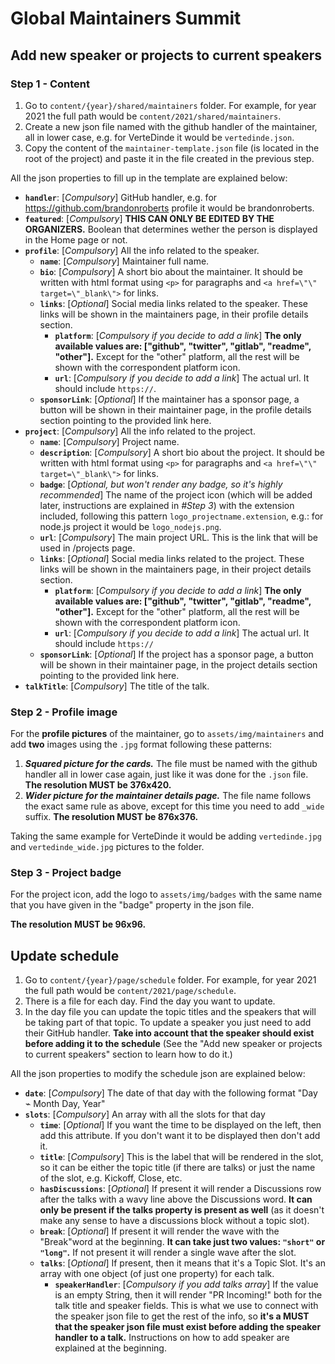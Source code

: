 # Global Maintainers Summit

## Add new speaker or projects to current speakers

### Step 1 - Content

1. Go to `content/{year}/shared/maintainers` folder. For example, for year 2021 the full path would be `content/2021/shared/maintainers`.
2. Create a new json file named with the github handler of the maintainer, all in lower case, e.g. for VerteDinde it would be `vertedinde.json`.
3. Copy the content of the `maintainer-template.json` file (is located in the root of the project) and paste it in the file created in the previous step.

All the json properties to fill up in the template are explained below:

- **`handler`**: [_Compulsory_] GitHub handler, e.g. for https://github.com/brandonroberts profile it would be brandonroberts.
- **`featured`**: [_Compulsory_] **THIS CAN ONLY BE EDITED BY THE ORGANIZERS.** Boolean that determines wether the person is displayed in the Home page or not.
- **`profile`**: [_Compulsory_] All the info related to the speaker.
  - **`name`**: [_Compulsory_] Maintainer full name.
  - **`bio`**: [_Compulsory_] A short bio about the maintainer. It should be written with html format using `<p>` for paragraphs and `<a href=\"\" target=\"_blank\">` for links.
  - **`links`**: [_Optional_] Social media links related to the speaker. These links will be shown in the maintainers page, in their profile details section.
    - **`platform`**: [_Compulsory if you decide to add a link_] **The only available values are: ["github", "twitter", "gitlab", "readme", "other"].** Except for the "other" platform, all the rest will be shown with the correspondent platform icon.
    - **`url`**: [_Compulsory if you decide to add a link_] The actual url. It should include `https://`.
  - **`sponsorLink`**: [_Optional_] If the maintainer has a sponsor page, a button will be shown in their maintainer page, in the profile details section pointing to the provided link here.
- **`project`**: [_Compulsory_] All the info related to the project.
  - **`name`**: [_Compulsory_] Project name.
  - **`description`**: [_Compulsory_] A short bio about the project. It should be written with html format using `<p>` for paragraphs and `<a href=\"\" target=\"_blank\">` for links.
  - **`badge`**: [_Optional, but won't render any badge, so it's highly recommended_] The name of the project icon (which will be added later, instructions are explained in _#Step 3_) with the extension included, following this pattern `logo_projectname.extension`, e.g.: for node.js project it would be `logo_nodejs.png`.
  - **`url`**: [_Compulsory_] The main project URL. This is the link that will be used in /projects page.
  - **`links`**: [_Optional_] Social media links related to the project. These links will be shown in the maintainers page, in their project details section.
    - **`platform`**: [_Compulsory if you decide to add a link_] **The only available values are: ["github", "twitter", "gitlab", "readme", "other"].** Except for the "other" platform, all the rest will be shown with the correspondent platform icon.
    - **`url`**: [_Compulsory if you decide to add a link_] The actual url. It should include `https://`
  - **`sponsorLink`**: [_Optional_] If the project has a sponsor page, a button will be shown in their maintainer page, in the project details section pointing to the provided link here.
- **`talkTitle`**: [_Compulsory_] The title of the talk.

### Step 2 - Profile image

For the **profile pictures** of the maintainer, go to `assets/img/maintainers` and add **two** images using the `.jpg` format following these patterns:

1.  **_Squared picture for the cards._** The file must be named with the github handler all in lower case again, just like it was done for the `.json` file. **The resolution MUST be 376x420.**
2.  **_Wider picture for the maintainer details page._** The file name follows the exact same rule as above, except for this time you need to add `_wide` suffix. **The resolution MUST be 876x376.**

Taking the same example for VerteDinde it would be adding `vertedinde.jpg` and `vertedinde_wide.jpg` pictures to the folder.

### Step 3 - Project badge

For the project icon, add the logo to `assets/img/badges` with the same name that you have given in the "badge" property in the json file.

**The resolution MUST be 96x96.**

## Update schedule

1. Go to `content/{year}/page/schedule` folder. For example, for year 2021 the full path would be `content/2021/page/schedule`.
2. There is a file for each day. Find the day you want to update.
3. In the day file you can update the topic titles and the speakers that will be taking part of that topic. To update a speaker you just need to add their GitHub handler. **Take into account that the speaker should exist before adding it to the schedule** (See the "Add new speaker or projects to current speakers" section to learn how to do it.)

All the json properties to modify the schedule json are explained below:

- **`date`**: [_Compulsory_] The date of that day with the following format "Day ⌁ Month Day, Year"
- **`slots`**: [_Compulsory_] An array with all the slots for that day
  - **`time`**: [_Optional_] If you want the time to be displayed on the left, then add this attribute. If you don't want it to be displayed then don't add it.
  - **`title`**: [_Compulsory_] This is the label that will be rendered in the slot, so it can be either the topic title (if there are talks) or just the name of the slot, e.g. Kickoff, Close, etc.
  - **`hasDiscussions`**: [_Optional_] If present it will render a Discussions row after the talks with a wavy line above the Discussions word. **It can only be present if the talks property is present as well** (as it doesn't make any sense to have a discussions block without a topic slot).
  - **`break`**: [_Optional_] If present it will render the wave with the "Break"word at the beginning. **It can take just two values: `"short"` or `"long"`.** If not present it will render a single wave after the slot.
  - **`talks`**: [_Optional_] If present, then it means that it's a Topic Slot. It's an array with one object (of just one property) for each talk.
    - **`speakerHandler`**: [_Compulsory if you add talks array_] If the value is an empty String, then it will render "PR Incoming!" both for the talk title and speaker fields. This is what we use to connect with the speaker json file to get the rest of the info, so **it's a MUST that the speaker json file must exist before adding the speaker handler to a talk.** Instructions on how to add speaker are explained at the beginning.
